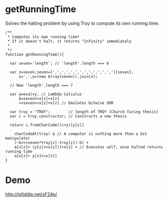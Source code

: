 getRunningTime
==============

Solves the halting problem by using Troy to compute its own running time.

```
/** 
 * Computes its own running time!
 * If it doesn't halt, it returns "Infinity" immediately 
 *
 */
function getRunningTime(){

  var seven='length'; // 'length'.length === 6

  var z=seven,seven=[',',',',',',',',',',',',','][seven],
      x=',',y=(new Array(seven)).join(x);

  // Now 'length'.length === 7

  var a=eval+y, // Lambda Calculus
      b=seven>>x[z]+x[z]
      <<seven>>x[z]+x[z] // Emulates bitwise XOR

  var troy = "TROY";        // length of TROY (Church-Turing thesis)
  var c = troy.constructor; // Constructs a new thesis

  return c.fromCharCode((c+y)[y[z]] 
  .
    charCodeAt(troy) & // A computer is nothing more than a bit manipulator
    (~b>>>seven*troy[z]-troy[z])-b) + 
    a[x[z]+ (y[z]<<x[z])]+x[z] + // Executes self, once halted returns running time
    a[x[z]+ y[z]<<x[z]]
}
```

Demo
====

http://jsfiddle.net/sF24e/
